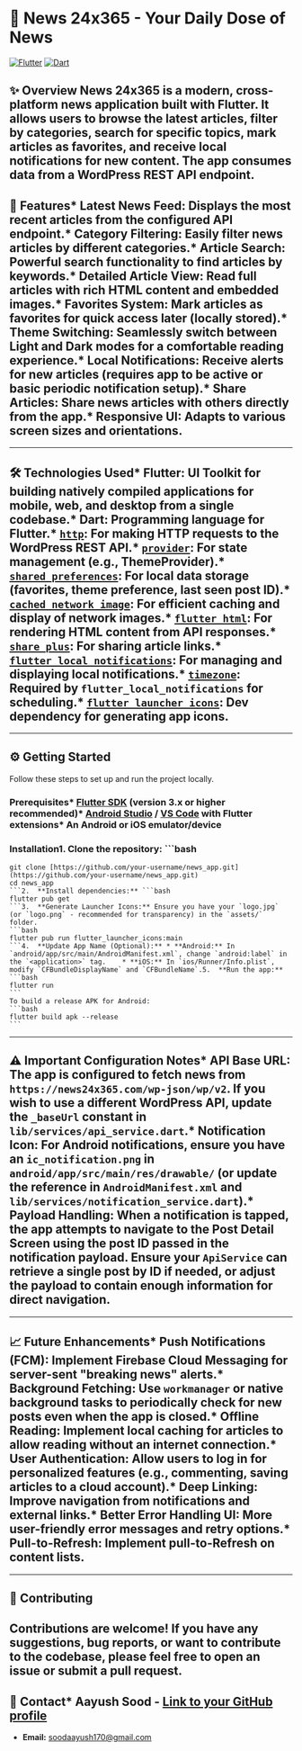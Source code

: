 # 📰 News 24x365 - Your Daily Dose of News

[![Flutter](https://img.shields.io/badge/Flutter-3.x-blue?logo=flutter)](https://flutter.dev/)
[![Dart](https://img.shields.io/badge/Dart-3.x-blue?logo=dart)](https://dart.dev/)
## ✨ Overview News 24x365 is a modern, cross-platform news application built with Flutter. It allows users to browse the latest articles, filter by categories, search for specific topics, mark articles as favorites, and receive local notifications for new content. The app consumes data from a WordPress REST API endpoint.
## 🚀 Features* **Latest News Feed:** Displays the most recent articles from the configured API endpoint.* **Category Filtering:** Easily filter news articles by different categories.* **Article Search:** Powerful search functionality to find articles by keywords.* **Detailed Article View:** Read full articles with rich HTML content and embedded images.* **Favorites System:** Mark articles as favorites for quick access later (locally stored).* **Theme Switching:** Seamlessly switch between Light and Dark modes for a comfortable reading experience.* **Local Notifications:** Receive alerts for new articles (requires app to be active or basic periodic notification setup).* **Share Articles:** Share news articles with others directly from the app.* **Responsive UI:** Adapts to various screen sizes and orientations.
---
## 🛠️ Technologies Used* **Flutter:** UI Toolkit for building natively compiled applications for mobile, web, and desktop from a single codebase.* **Dart:** Programming language for Flutter.* [`http`](https://pub.dev/packages/http): For making HTTP requests to the WordPress REST API.* [`provider`](https://pub.dev/packages/provider): For state management (e.g., ThemeProvider).* [`shared_preferences`](https://pub.dev/packages/shared_preferences): For local data storage (favorites, theme preference, last seen post ID).* [`cached_network_image`](https://pub.dev/packages/cached_network_image): For efficient caching and display of network images.* [`flutter_html`](https://pub.dev/packages/flutter_html): For rendering HTML content from API responses.* [`share_plus`](https://pub.dev/packages/share_plus): For sharing article links.* [`flutter_local_notifications`](https://pub.dev/packages/flutter_local_notifications): For managing and displaying local notifications.* [`timezone`](https://pub.dev/packages/timezone): Required by `flutter_local_notifications` for scheduling.* [`flutter_launcher_icons`](https://pub.dev/packages/flutter_launcher_icons): Dev dependency for generating app icons.
---
## ⚙️ Getting Started

Follow these steps to set up and run the project locally.
### Prerequisites* [Flutter SDK](https://flutter.dev/docs/get-started/install) (version 3.x or higher recommended)* [Android Studio](https://developer.android.com/studio) / [VS Code](https://code.visualstudio.com/) with Flutter extensions* An Android or iOS emulator/device
### Installation1.  **Clone the repository:** ```bash
    git clone [https://github.com/your-username/news_app.git](https://github.com/your-username/news_app.git)
    cd news_app
    ```2.  **Install dependencies:** ```bash
    flutter pub get
    ```3.  **Generate Launcher Icons:** Ensure you have your `logo.jpg` (or `logo.png` - recommended for transparency) in the `assets/` folder.
    ```bash
    flutter pub run flutter_launcher_icons:main
    ```4.  **Update App Name (Optional):** * **Android:** In `android/app/src/main/AndroidManifest.xml`, change `android:label` in the `<application>` tag.    * **iOS:** In `ios/Runner/Info.plist`, modify `CFBundleDisplayName` and `CFBundleName`.5.  **Run the app:** ```bash
    flutter run
    ```
    To build a release APK for Android:
    ```bash
    flutter build apk --release
    ```
---
## ⚠️ Important Configuration Notes* **API Base URL:** The app is configured to fetch news from `https://news24x365.com/wp-json/wp/v2`. If you wish to use a different WordPress API, update the `_baseUrl` constant in `lib/services/api_service.dart`.* **Notification Icon:** For Android notifications, ensure you have an `ic_notification.png` in `android/app/src/main/res/drawable/` (or update the reference in `AndroidManifest.xml` and `lib/services/notification_service.dart`).* **Payload Handling:** When a notification is tapped, the app attempts to navigate to the Post Detail Screen using the post ID passed in the notification payload. Ensure your `ApiService` can retrieve a single post by ID if needed, or adjust the payload to contain enough information for direct navigation.
---
## 📈 Future Enhancements* **Push Notifications (FCM):** Implement Firebase Cloud Messaging for server-sent "breaking news" alerts.* **Background Fetching:** Use `workmanager` or native background tasks to periodically check for new posts even when the app is closed.* **Offline Reading:** Implement local caching for articles to allow reading without an internet connection.* **User Authentication:** Allow users to log in for personalized features (e.g., commenting, saving articles to a cloud account).* **Deep Linking:** Improve navigation from notifications and external links.* **Better Error Handling UI:** More user-friendly error messages and retry options.* **Pull-to-Refresh:** Implement pull-to-Refresh on content lists.
---
## 🤝 Contributing

Contributions are welcome! If you have any suggestions, bug reports, or want to contribute to the codebase, please feel free to open an issue or submit a pull request.
---
## 📧 Contact* **Aayush Sood** - [Link to your GitHub profile](https://github.com/your-username)
* **Email:** soodaayush170@gmail.com
